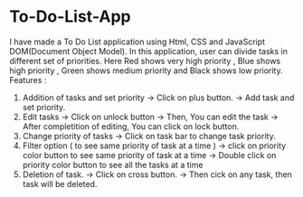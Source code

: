 # To-Do-List-App
I have made a To Do List application using Html, CSS and JavaScript DOM(Document Object Model). In this application, user can divide tasks in different set of priorities.
Here Red shows very high priority , Blue shows high priority , Green shows medium priority and Black shows low priority.
Features :
1. Addition of tasks and set priority
  -> Click on plus button.
  -> Add task and set priority.
2. Edit tasks
  -> Click on unlock button
  -> Then, You can edit the task
  -> After completition of editing, You can click on lock button.
3. Change priority of tasks
  -> Click on task bar to change task priority.
4. Filter option ( to see same priority of task at a time )
  -> click on priority color button to see same priority of task at a time
  -> Double click on priority color button to see all the tasks at a time
5. Deletion of task.
  -> Click on cross button.
  -> Then cick on any task, then task will be deleted.

